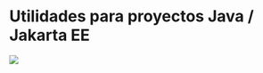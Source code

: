# Utilidades para proyectos Java / Jakarta EE

[![](https://jitpack.io/v/Francisco-Castillo/utilidades.svg)](https://jitpack.io/#Francisco-Castillo/utilidades)
